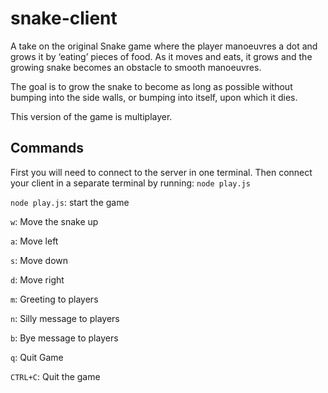 # snake-client

A take on the original Snake game where the player manoeuvres a dot and grows it by ‘eating’ pieces of food. As it moves and eats, it grows and the growing snake becomes an obstacle to smooth manoeuvres. 

The goal is to grow the snake to become as long as possible without bumping into the side walls, or bumping into itself, upon which it dies.

This version of the game is multiplayer.

## Commands

First you will need to connect to the server in one terminal. Then connect your client in a separate terminal by running: `node play.js`

`node play.js`: start the game

`w`: Move the snake up

`a`: Move left

`s`: Move down

`d`: Move right

`m`: Greeting to players

`n`: Silly message to players

`b`: Bye message to players

`q`: Quit Game

`CTRL+C`: Quit the game
